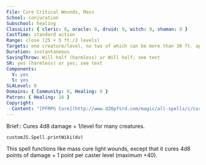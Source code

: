 ```yaml
---
File: Cure Critical Wounds, Mass
School: conjuration
Subschool: healing
ClassList: { cleric: 8, oracle: 8, druid: 9, witch: 9, shaman: 8 }
CastTime: standard action
Range: close (25 + 5 ft./2 levels)
Targets: one creature/level, no two of which can be more than 30 ft. apart
Duration: instantaneous
SavingThrow: Will half (harmless) or Will half; see text
SR: yes (harmless) or yes; see text
Components:
  V: yes
  S: yes
SLALevel: 8
Domains: { Community: 8, Healing: 8 }
Patron: { Healing: 16 }
Copyright:
  Content: "[PFRPG Core](http://www.d20pfsrd.com/magic/all-spells/c/cure-critical-wounds)"
---
```

Brief:: Cures 4d8 damage + 1/level for many creatures.

```dataviewjs
customJS.Spell.printWiki(dv)
```

This spell functions like mass cure light wounds, except that it cures 4d8 points of damage + 1 point per caster level (maximum +40).
